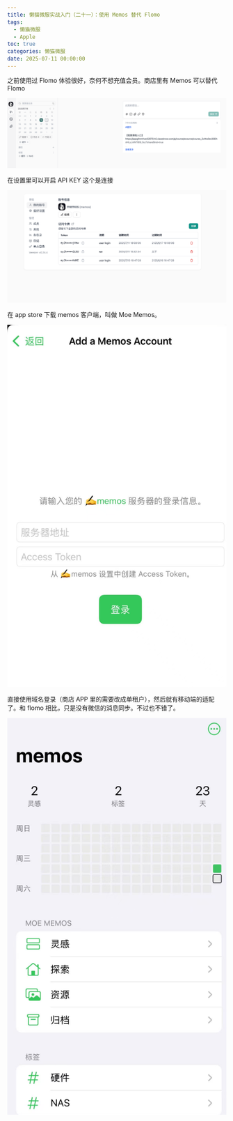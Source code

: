 ```yaml
---
title: 懒猫微服实战入门（二十一）：使用 Memos 替代 Flomo
tags:
  - 懒猫微服
  - Apple
toc: true
categories: 懒猫微服
date: 2025-07-11 00:00:00
---
```


之前使用过 Flomo 体验很好，奈何不想充值会员。商店里有 Memos 可以替代 Flomo

<!-- more -->

![image-20250711183947167](https://raw.githubusercontent.com/cloudsmithy/picgo-imh/master/image-20250711183947167.png)

在设置里可以开启 API KEY 这个是连接

![image-20250711184031658](https://raw.githubusercontent.com/cloudsmithy/picgo-imh/master/image-20250711184031658.png)

在 app store 下载 memos 客户端，叫做 Moe Memos。

![image-20250711184107888](https://raw.githubusercontent.com/cloudsmithy/picgo-imh/master/image-20250711184107888.png)

直接使用域名登录（商店 APP 里的需要改成单租户），然后就有移动端的适配了。和 flomo 相比，只是没有微信的消息同步。不过也不错了。

![image-20250711183848763](https://raw.githubusercontent.com/cloudsmithy/picgo-imh/master/image-20250711183848763.png)
